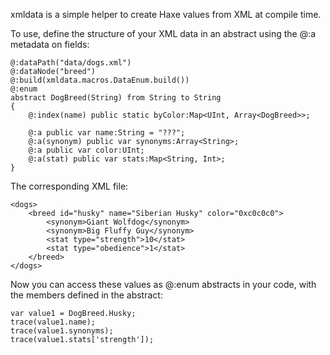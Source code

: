 xmldata is a simple helper to create Haxe values from XML at compile time.

To use, define the structure of your XML data in an abstract using the @:a 
metadata on fields:

```
@:dataPath("data/dogs.xml")
@:dataNode("breed")
@:build(xmldata.macros.DataEnum.build())
@:enum
abstract DogBreed(String) from String to String
{
    @:index(name) public static byColor:Map<UInt, Array<DogBreed>>;

    @:a public var name:String = "???";
    @:a(synonym) public var synonyms:Array<String>;
    @:a public var color:UInt;
    @:a(stat) public var stats:Map<String, Int>;
}
```

The corresponding XML file:

```
<dogs>
    <breed id="husky" name="Siberian Husky" color="0xc0c0c0">
        <synonym>Giant Wolfdog</synonym>
        <synonym>Big Fluffy Guy</synonym>
        <stat type="strength">10</stat>
        <stat type="obedience">1</stat>
    </breed>
</dogs>
```

Now you can access these values as @:enum abstracts in your code, with the 
members defined in the abstract:

```
var value1 = DogBreed.Husky;
trace(value1.name);
trace(value1.synonyms);
trace(value1.stats['strength']);
```
